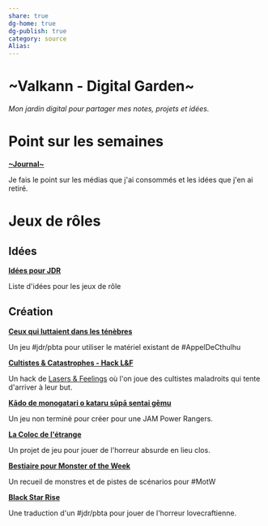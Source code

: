 ```yaml
---
share: true 
dg-home: true
dg-publish: true
category: source
Alias:
---
```


# ~Valkann - Digital Garden~

*Mon jardin digital pour partager mes notes, projets et idées.*

# Point sur les semaines

**[~Journal~](~Journal~.md)** 

Je fais le point sur les médias que j'ai consommés et les idées que j'en ai retiré.

# Jeux de rôles

## Idées 

**[Idées pour JDR](./Id%C3%A9es%20pour%20JDR.md)**

Liste d'idées pour les jeux de rôle

## Création

**[Ceux qui luttaient dans les ténèbres](../projets/cthulhu_pbta/Ceux%20qui%20luttaient%20dans%20les%20t%C3%A9n%C3%A8bres.md)** 

Un jeu #jdr/pbta pour utiliser le matériel existant de #AppelDeCthulhu 

**[Cultistes & Catastrophes - Hack L&F](../projets/C&C/L&F/Cultistes%20&%20Catastrophes%20-%20Hack%20L&F.md)** 

Un hack de [Lasers & Feelings](Lasers%20&%20Feelings.md) où l'on joue des cultistes maladroits qui tente d'arriver à leur but.

**[Kādo de monogatari o kataru sūpā sentai gēmu](../projets/Kado/K%C4%81do%20de%20monogatari%20o%20kataru%20s%C5%ABp%C4%81%20sentai%20g%C4%93mu.md)**
 
Un jeu non terminé pour créer pour une JAM Power Rangers.

**[La Coloc de l'étrange](../projets/colloc_etrange/La%20Coloc%20de%20l'%C3%A9trange.md)** 

Un projet de jeu pour jouer de l'horreur absurde en lieu clos.

**[Bestiaire pour Monster of the Week](Bestiaire%20pour%20Monster%20of%20the%20Week.md)** 

Un recueil de monstres et de pistes de scénarios pour #MotW 

**[Black Star Rise](../projets/Black_Star_Rise/Black%20Star%20Rise.md)** 

Une traduction d'un #jdr/pbta pour jouer de l'horreur lovecraftienne.


